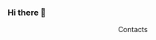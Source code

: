 ### Hi there 👋
<div align="center"><p>Contacts</p></div>
<div id="badges">
  <img src="https://img.shields.io/badge/telegram-blue?style=for-the-badge&logo=telegram&logoColor=white" alt=""/>
  <img src="https://img.shields.io/badge/vk-blue?style=for-the-badge&logo=vk&logoColor=white" alt=""/>
</div>
<!--
**SubjectSp1rit/SubjectSp1rit** is a ✨ _special_ ✨ repository because its `README.md` (this file) appears on your GitHub profile.

Here are some ideas to get you started:

- 🔭 I’m currently working on ...
- 🌱 I’m currently learning ...
- 👯 I’m looking to collaborate on ...
- 🤔 I’m looking for help with ...
- 💬 Ask me about ...
- 📫 How to reach me: ...
- 😄 Pronouns: ...
- ⚡ Fun fact: ...
-->
